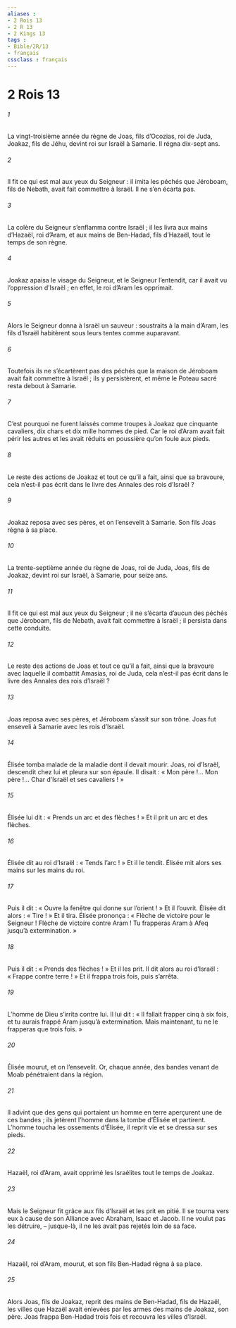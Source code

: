 ```yaml
---
aliases : 
- 2 Rois 13
- 2 R 13
- 2 Kings 13
tags : 
- Bible/2R/13
- français
cssclass : français
---
```


# 2 Rois 13

###### 1
La vingt-troisième année du règne de Joas, fils d’Ocozias, roi de Juda, Joakaz, fils de Jéhu, devint roi sur Israël à Samarie. Il régna dix-sept ans.
###### 2
Il fit ce qui est mal aux yeux du Seigneur : il imita les péchés que Jéroboam, fils de Nebath, avait fait commettre à Israël. Il ne s’en écarta pas.
###### 3
La colère du Seigneur s’enflamma contre Israël ; il les livra aux mains d’Hazaël, roi d’Aram, et aux mains de Ben-Hadad, fils d’Hazaël, tout le temps de son règne.
###### 4
Joakaz apaisa le visage du Seigneur, et le Seigneur l’entendit, car il avait vu l’oppression d’Israël ; en effet, le roi d’Aram les opprimait.
###### 5
Alors le Seigneur donna à Israël un sauveur : soustraits à la main d’Aram, les fils d’Israël habitèrent sous leurs tentes comme auparavant.
###### 6
Toutefois ils ne s’écartèrent pas des péchés que la maison de Jéroboam avait fait commettre à Israël ; ils y persistèrent, et même le Poteau sacré resta debout à Samarie.
###### 7
C’est pourquoi ne furent laissés comme troupes à Joakaz que cinquante cavaliers, dix chars et dix mille hommes de pied. Car le roi d’Aram avait fait périr les autres et les avait réduits en poussière qu’on foule aux pieds.
###### 8
Le reste des actions de Joakaz et tout ce qu’il a fait,
ainsi que sa bravoure,
cela n’est-il pas écrit dans le livre des Annales des rois d’Israël ?
###### 9
Joakaz reposa avec ses pères,
et on l’ensevelit à Samarie.
Son fils Joas régna à sa place.
###### 10
La trente-septième année du règne de Joas, roi de Juda, Joas, fils de Joakaz, devint roi sur Israël, à Samarie, pour seize ans.
###### 11
Il fit ce qui est mal aux yeux du Seigneur ; il ne s’écarta d’aucun des péchés que Jéroboam, fils de Nebath, avait fait commettre à Israël ; il persista dans cette conduite.
###### 12
Le reste des actions de Joas et tout ce qu’il a fait,
ainsi que la bravoure
avec laquelle il combattit Amasias, roi de Juda,
cela n’est-il pas écrit dans le livre des Annales des rois d’Israël ?
###### 13
Joas reposa avec ses pères,
et Jéroboam s’assit sur son trône.
Joas fut enseveli à Samarie avec les rois d’Israël.
###### 14
Élisée tomba malade de la maladie dont il devait mourir. Joas, roi d’Israël, descendit chez lui et pleura sur son épaule. Il disait : « Mon père !... Mon père !... Char d’Israël et ses cavaliers ! »
###### 15
Élisée lui dit : « Prends un arc et des flèches ! » Et il prit un arc et des flèches.
###### 16
Élisée dit au roi d’Israël : « Tends l’arc ! » Et il le tendit. Élisée mit alors ses mains sur les mains du roi.
###### 17
Puis il dit : « Ouvre la fenêtre qui donne sur l’orient ! » Et il l’ouvrit. Élisée dit alors : « Tire ! » Et il tira. Élisée prononça : « Flèche de victoire pour le Seigneur ! Flèche de victoire contre Aram ! Tu frapperas Aram à Afeq jusqu’à extermination. »
###### 18
Puis il dit : « Prends des flèches ! » Et il les prit. Il dit alors au roi d’Israël : « Frappe contre terre ! » Et il frappa trois fois, puis s’arrêta.
###### 19
L’homme de Dieu s’irrita contre lui. Il lui dit : « Il fallait frapper cinq à six fois, et tu aurais frappé Aram jusqu’à extermination. Mais maintenant, tu ne le frapperas que trois fois. »
###### 20
Élisée mourut, et on l’ensevelit. Or, chaque année, des bandes venant de Moab pénétraient dans la région.
###### 21
Il advint que des gens qui portaient un homme en terre aperçurent une de ces bandes ; ils jetèrent l’homme dans la tombe d’Élisée et partirent. L’homme toucha les ossements d’Élisée, il reprit vie et se dressa sur ses pieds.
###### 22
Hazaël, roi d’Aram, avait opprimé les Israélites tout le temps de Joakaz.
###### 23
Mais le Seigneur fit grâce aux fils d’Israël et les prit en pitié. Il se tourna vers eux à cause de son Alliance avec Abraham, Isaac et Jacob. Il ne voulut pas les détruire, – jusque-là, il ne les avait pas rejetés loin de sa face.
###### 24
Hazaël, roi d’Aram, mourut, et son fils Ben-Hadad régna à sa place.
###### 25
Alors Joas, fils de Joakaz, reprit des mains de Ben-Hadad, fils de Hazaël, les villes que Hazaël avait enlevées par les armes des mains de Joakaz, son père. Joas frappa Ben-Hadad trois fois et recouvra les villes d’Israël.
